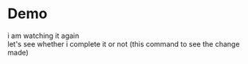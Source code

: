# Demo
i am watching it again
<br>
let's see whether i complete it or not
(this command to see the change made)
